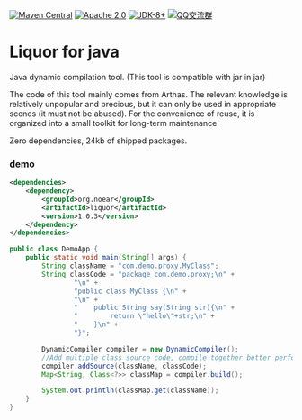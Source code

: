 
[![Maven Central](https://img.shields.io/maven-central/v/org.noear/liquor.svg)](https://mvnrepository.com/search?q=g:org.noear%20AND%20liquor)
[![Apache 2.0](https://img.shields.io/:license-Apache2-blue.svg)](https://license.coscl.org.cn/Apache2/)
[![JDK-8+](https://img.shields.io/badge/JDK-8+-green.svg)](https://www.oracle.com/java/technologies/javase/javase-jdk8-downloads.html)
[![QQ交流群](https://img.shields.io/badge/QQ交流群-22200020-orange)](https://jq.qq.com/?_wv=1027&k=kjB5JNiC)


# Liquor for java

Java dynamic compilation tool. (This tool is compatible with jar in jar)


The code of this tool mainly comes from Arthas. The relevant knowledge is relatively unpopular and precious, but it can only be used in appropriate scenes (it must not be abused). For the convenience of reuse, it is organized into a small toolkit for long-term maintenance.


Zero dependencies, 24kb of shipped packages.

### demo

```xml
<dependencies>
    <dependency>
        <groupId>org.noear</groupId>
        <artifactId>liquor</artifactId>
        <version>1.0.3</version>
    </dependency>
</dependencies>
```

```java
public class DemoApp {
    public static void main(String[] args) {
        String className = "com.demo.proxy.MyClass";
        String classCode = "package com.demo.proxy;\n" +
                "\n" +
                "public class MyClass {\n" +
                "\n" +
                "    public String say(String str){\n" +
                "        return \"hello\"+str;\n" +
                "    }\n" +
                "}";

        DynamicCompiler compiler = new DynamicCompiler();
        //Add multiple class source code, compile together better performance
        compiler.addSource(className, classCode); 
        Map<String, Class<?>> classMap = compiler.build();

        System.out.println(classMap.get(className));
    }
}
```